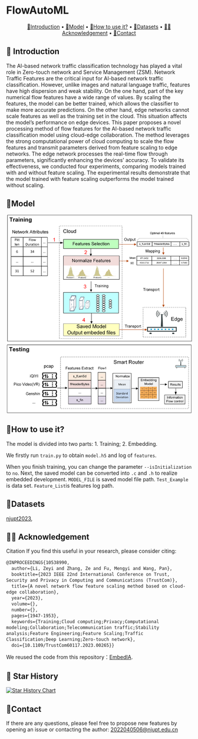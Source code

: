 # FlowAutoML
<p align="center">
  <a href="#-introduction">🎉Introduction</a> •
  <a href="#-model">🦜Model</a> •
  <a href="#-How to use it?">📍How to use it?</a> •
   <a href="#-datasets">🌟Datasets</a> •
  <a href="#-acknowledgement">👨‍🏫Acknowledgement</a> •  
  <a href="#-contact">🤗Contact</a>
</p>

## 🎉 Introduction
The AI-based network traffic classification technology has played a vital role in Zero-touch network and Service Management (ZSM). Network Traffic Features are the critical input for AI-based network traffic classification. However, unlike images and natural language traffic, features have high dispersion and weak stability. On the one hand, part of the key numerical flow features have a wide range of values. By scaling the features, the model can be better trained, which allows the classifier to make more accurate predictions. On the other hand, edge networks cannot scale features as well as the training set in the cloud. This situation affects the model’s performance on edge devices. This paper proposes a novel processing method of flow features for the AI-based network traffic classification model using cloud-edge collaboration. The method leverages the strong computational power of cloud computing to scale the flow features and transmit parameters derived from feature scaling to edge networks. The edge network processes the real-time flow through parameters, significantly enhancing the devices’ accuracy. To validate its effectiveness, we conducted four experiments, comparing models trained with and without feature scaling. The experimental results demonstrate that the model trained with feature scaling outperforms the model trained without scaling.

## 🦜Model
<div align="center">
  <img src="./images/algworkflow.png" width="800px" />
</div>

## 📍How to use it?

The model is divided into two parts: 1. Training; 2. Embedding.

We firstly run `train.py` to obtain `model.h5` and log of `features`. 

When you finish training, you can change the parameter `--isInitialization` to `no`. Next, the saved model can be converted into `.c` and `.h` to realize embedded development.
`MODEL_FILE` is saved model file path. `Test_Example` is data set. `Feature_List`is features log path.

## 🌟Datasets
[njupt2023](https://github.com/NJUPTSecurityAI/total-papers-summary/blob/main/njupt2023.csv),

## 👨‍🏫 Acknowledgement
Citation
If you find this useful in your research, please consider citing:
```
@INPROCEEDINGS{10538990,
  author={Li, Zeyi and Zhang, Ze and Fu, Mengyi and Wang, Pan},
  booktitle={2023 IEEE 22nd International Conference on Trust, Security and Privacy in Computing and Communications (TrustCom)}, 
  title={A novel network flow feature scaling method based on cloud-edge collaboration}, 
  year={2023},
  volume={},
  number={},
  pages={1947-1953},
  keywords={Training;Cloud computing;Privacy;Computational modeling;Collaboration;Telecommunication traffic;Stability analysis;Feature Engineering;Feature Scaling;Traffic Classification;Deep Learning;Zero-touch network},
  doi={10.1109/TrustCom60117.2023.00265}}
```
We reused the code from this repository：[EmbedIA](https://github.com/Embed-ML/EmbedIA).

## 🚀 Star History

[![Star History Chart](https://api.star-history.com/svg?repos=AIDC-AI/Parrot&type=Date)](https://star-history.com/#AIDC-AI/Parrot&Date)

## 🤗Contact
If there are any questions, please feel free to propose new features by opening an issue or contacting the author: 2022040506@njupt.edu.cn
